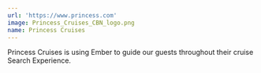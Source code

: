 ```yaml
---
url: 'https://www.princess.com'
image: Princess_Cruises_CBN_logo.png
name: Princess Cruises
---
```

Princess Cruises is using Ember to guide our guests throughout their cruise Search Experience.